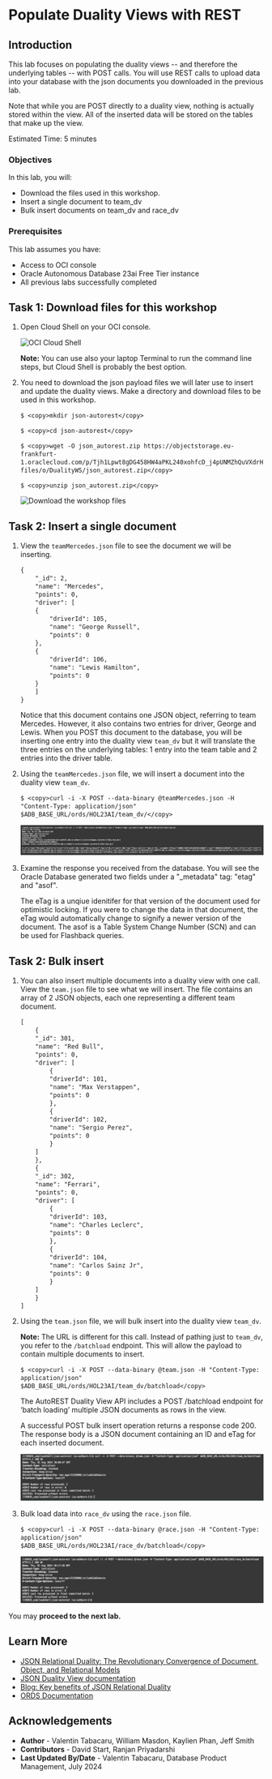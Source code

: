 # Populate Duality Views with REST

## Introduction

This lab focuses on populating the duality views -- and therefore the underlying tables -- with POST calls. You will use REST calls to upload data into your database with the json documents you downloaded in the previous lab. 

Note that while you are POST directly to a duality view, nothing is actually stored within the view. All of the inserted data will be stored on the tables that make up the view. 

Estimated Time: 5 minutes


### Objectives

In this lab, you will:

- Download the files used in this workshop. 
- Insert a single document to team\_dv
- Bulk insert documents on team\_dv and race\_dv

### Prerequisites

This lab assumes you have:
- Access to OCI console
- Oracle Autonomous Database 23ai Free Tier instance
- All previous labs successfully completed


## Task 1: Download files for this workshop

1. Open Cloud Shell on your OCI console.

    ![OCI Cloud Shell](./images/oci-cloud-shell.png)

    **Note:** You can use also your laptop Terminal to run the command line steps, but Cloud Shell is probably the best option.

2. You need to download the json payload files we will later use to insert and update the duality views. Make a directory and download files to be used in this workshop.

    ```
    $ <copy>mkdir json-autorest</copy>
    ```
    
    ``` 
    $ <copy>cd json-autorest</copy>
    ```
    
    ```
    $ <copy>wget -O json_autorest.zip https://objectstorage.eu-frankfurt-1.oraclecloud.com/p/Tjh1Lpwt8gDG458HW4aPKL240xohfcD_j4pUNMZhQuVXdrHndzrqEeuNX2F836BS/n/oraclepartnersas/b/WS-files/o/DualityWS/json_autorest.zip</copy>
    ```
    ```
    $ <copy>unzip json_autorest.zip</copy>
    ```

    ![Download the workshop files](./images/download_files.png)


## Task 2: Insert a single document

1. View the `teamMercedes.json` file to see the document we will be inserting. 

    ```
    {
        "_id": 2,
        "name": "Mercedes",
        "points": 0,
        "driver": [
        {
            "driverId": 105,
            "name": "George Russell",
            "points": 0
        },
        {
            "driverId": 106,
            "name": "Lewis Hamilton",
            "points": 0
        }
        ]
    }
    ```

    Notice that this document contains one JSON object, referring to team Mercedes. However, it also contains two entries for driver, George and Lewis. When you POST this document to the database, you will be inserting one entry into the duality view `team_dv` but it will translate the three entries on the underlying tables: 1 entry into the team table and 2 entries into the driver table. 

2. Using the `teamMercedes.json` file, we will insert a document into the duality view `team_dv`. 

    ```
    $ <copy>curl -i -X POST --data-binary @teamMercedes.json -H "Content-Type: application/json" $ADB_BASE_URL/ords/HOL23AI/team_dv/</copy>
    ```

    ![POST data for the Mercedes team](./images/insert_Mercedes.png)

3. Examine the response you received from the database. You will see the Oracle Database generated two fields under a "_metadata" tag: "etag" and "asof".

    The eTag is a unqiue idenitifer for that version of the document used for optimistic locking. If you were to change the data in that document, the eTag would automatically change to signify a newer version of the document. The asof is a Table System Change Number (SCN) and can be used for Flashback queries. 

## Task 2: Bulk insert

1. You can also insert multiple documents into a duality view with one call. View the `team.json` file to see what we will insert. The file contains an array of 2 JSON objects, each one representing a different team document. 

    ```
    [
        {
        "_id": 301,
        "name": "Red Bull",
        "points": 0,
        "driver": [
            {
            "driverId": 101,
            "name": "Max Verstappen",
            "points": 0
            },
            {
            "driverId": 102,
            "name": "Sergio Perez",
            "points": 0
            }
        ]
        },
        {
        "_id": 302,
        "name": "Ferrari",
        "points": 0,
        "driver": [
            {
            "driverId": 103,
            "name": "Charles Leclerc",
            "points": 0
            },
            {
            "driverId": 104,
            "name": "Carlos Sainz Jr",
            "points": 0
            }
        ]
        }
    ]
    ```

2. Using the `team.json` file, we will bulk insert into the duality view `team_dv`. 

    **Note:** The URL is different for this call. Instead of pathing just to `team_dv`, you refer to the `/batchload` endpoint. This will allow the payload to contain multiple documents to insert. 

    ```
    $ <copy>curl -i -X POST --data-binary @team.json -H "Content-Type: application/json" $ADB_BASE_URL/ords/HOL23AI/team_dv/batchload</copy>
    ```

    The AutoREST Duality View API includes a POST /batchload endpoint for ‘batch loading’ multiple JSON documents as rows in the view. 

    A successful POST bulk insert operation returns a response code 200. The response body is a JSON document containing an ID and eTag for each inserted document. 

    ![Bulk insert teams](./images/insert_team.png)

3. Bulk load data into `race_dv` using the `race.json` file. 

    ```
    $ <copy>curl -i -X POST --data-binary @race.json -H "Content-Type: application/json" $ADB_BASE_URL/ords/HOL23AI/race_dv/batchload</copy>
    ```

    ![Bulk insert races](./images/insert_race.png)

You may **proceed to the next lab.**

## Learn More

- [JSON Relational Duality: The Revolutionary Convergence of Document, Object, and Relational Models](https://blogs.oracle.com/database/post/json-relational-duality-app-dev)
- [JSON Duality View documentation](https://docs.oracle.com/en/database/oracle/oracle-database/23/jsnvu/index.html)
- [Blog: Key benefits of JSON Relational Duality](https://blogs.oracle.com/database/post/key-benefits-of-json-relational-duality-experience-it-today-using-oracle-database-23c-free-developer-release)
- [ORDS Documentation](https://docs.oracle.com/en/database/oracle/oracle-rest-data-services/23.1/)

## Acknowledgements

* **Author** - Valentin Tabacaru, William Masdon, Kaylien Phan, Jeff Smith
* **Contributors** -  David Start, Ranjan Priyadarshi
* **Last Updated By/Date** - Valentin Tabacaru, Database Product Management, July 2024
